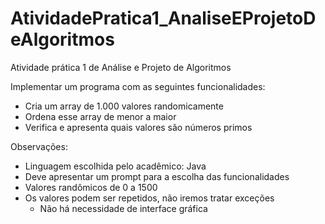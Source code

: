 # AtividadePratica1_AnaliseEProjetoDeAlgoritmos
Atividade prática 1 de Análise e Projeto de Algoritmos

Implementar um programa com as seguintes funcionalidades:
- Cria um array de 1.000 valores randomicamente 
- Ordena esse array de menor a maior
- Verifica e apresenta quais valores são números primos

Observações:
- Linguagem escolhida pelo acadêmico: Java
- Deve apresentar um prompt para a escolha das funcionalidades
- Valores randômicos de 0 a 1500
- Os valores podem ser repetidos, não iremos tratar exceções
  - Não há necessidade de interface gráfica